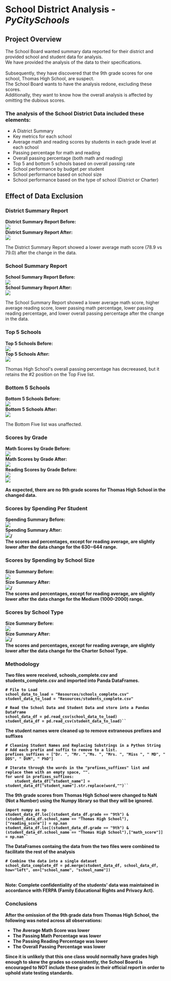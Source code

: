 # School District Analysis - <i>PyCitySchools</i>

## Project Overview
The School Board wanted summary data reported for their district and provided school and student data for analysis.<br>
We have provided the analysis of the data to their specifications.<br><br>
Subsequently, they have discovered that the 9th grade scores for one school, Thomas High School, are suspect.<br>
The School Board wants to have the analysis redone, excluding these scores. <br>
Additionally, they want to know how the overall analysis is affected by omitting the dubious scores.<br>

### The analysis of the School District Data included these elements:
- A District Summary
- Key metrics for each school
- Average math and reading scores by students in each grade level at each school
- Passing percentage for math and reading
- Overall passing percentage (both math and reading)
- Top 5 and bottom 5 schools based on overall passing rate
- School performance by budget per student
- School performance based on school size
- School performance based on the type of school (District or Charter)

## Effect of Data Exclusion
### District Summary Report
<b>District Summary Report Before:</b><br>
  <img src=/Resources/District_Summary_Before.png></img><br>
<b>District Summary Report After:</b><br>
  <img src=/Resources/District_Summary_After.png></img><br>

The District Summary Report showed a lower average math score (78.9 vs 79.0) after the change in the data.<br>

### School Summary Report
<b>School Summary Report Before:</b><br>
  <img src=/Resources/School_Summary_Before.png></img><br>
<b>School Summary Report After:</b><br>
  <img src=/Resources/School_Summary_After.png></img><br>

The School Summary Report showed a lower average math score, higher average reading score, lower passing math percentage, lower passing reading percentage, and lower overall passing percentage after the change in the data.

### Top 5 Schools
<b>Top 5 Schools Before:</b><br>
<img src=/Resources/Top_Schools_Before.png></img><br>
<b>Top 5 Schools After:</b><br>
<img src=/Resources/Top_Schools_After.png></img><br>

Thomas High School's overall passing percentage has decreeased, but it retains the #2 position on the Top Five list.

### Bottom 5 Schools
<b>Bottom 5 Schools Before:</b><br>
<img src=/Resources/Bottom_Schools_Before.png></img><br>
<b>Bottom 5 Schools After:</b><br>
<img src=/Resources/Bottom_Schools_After.png></img><br>

The Bottom Five list was unaffected.

### Scores by Grade
<b>Math Scores by Grade Before:<b><br>
  <img src=/Resources/Math_Scores_by_Grade_Before.png></img><br>
<b>Math Scores by Grade After:<b><br>
  <img src=/Resources/Math_Scores_by_Grade_After.png></img><br>
<b>Reading Scores by Grade Before:<b><br>
  <img src=/Resources/Reading_Scores_by_Grade_Before.png></img><br>
  <img src=/Resources/Reading_Scores_by_Grade_After.png></img><br>

As expected, there are no 9th grade scores for Thomas High School in the changed data.

### Scores by Spending Per Student
<b>Spending Summary Before:<b><br>
  <img src=/Resources/Spending_Summary_Before.png></img><br>
<b>Spending Summary After:<b><br>
  <img src=/Resources/Spending_Summary_After.png>/<img><br>
The scores and percentages, except for reading average, are slightly lower after the data change for the $630-$644 range.
  
### Scores by Spending by School Size
<b>Size Summary Before:<b><br>
  <img src=/Resources/Size_Summary_Before.png></img><br>
<b>Size Summary After:<b><br>
  <img src=/Resources/Size_Summary_After.png>/<img><br>
The scores and percentages, except for reading average, are slightly lower after the data change for the Medium (1000-2000) range.
  
### Scores by School Type
<b>Size Summary Before:<b><br>
  <img src=/Resources/Type_Summary_Before.png></img><br>
<b>Size Summary After:<b><br>
  <img src=/Resources/Type_Summary_After.png>/<img><br>
The scores and percentages, except for reading average, are slightly lower after the data change for the Charter School Type.

### Methodology
Two files were received, schools_complete.csv and students_complete.csv and imported into Panda DataFrames.<br>
```
# File to Load
school_data_to_load = "Resources/schools_complete.csv"
student_data_to_load = "Resources/students_complete.csv"

# Read the School Data and Student Data and store into a Pandas DataFrame
school_data_df = pd.read_csv(school_data_to_load)
student_data_df = pd.read_csv(student_data_to_load)``
```
The student names were cleaned up to remove extraneous prefixes and suffixes
```
# Cleaning Student Names and Replacing Substrings in a Python String
# Add each prefix and suffix to remove to a list.
prefixes_suffixes = ["Dr. ", "Mr. ","Ms. ", "Mrs. ", "Miss ", " MD", " DDS", " DVM", " PhD"]

# Iterate through the words in the "prefixes_suffixes" list and replace them with an empty space, "".
for word in prefixes_suffixes:
    student_data_df["student_name"] = student_data_df["student_name"].str.replace(word,"")``
```
The 9th grade scores from Thomas High School were changed to NaN (Not a Number) using the Numpy library so that they will be ignored.
```
import numpy as np
student_data_df.loc[(student_data_df.grade == "9th") & (student_data_df.school_name == "Thomas High School"),["reading_score"]] = np.nan
student_data_df.loc[(student_data_df.grade == "9th") & (student_data_df.school_name == "Thomas High School"),["math_score"]] = np.nan``
```
The DataFrames containg the data from the two files were combined to facilitate the rest of the analysis
```
# Combine the data into a single dataset
school_data_complete_df = pd.merge(student_data_df, school_data_df, how="left", on=["school_name", "school_name"])
```
<br>
<b>Note: Complete confidentiality of the students' data was maintained in accordance with FERPA (Family Educational Rights and Privacy Act).</b>

### Conclusions<br>
After the omission of the 9th grade data from Thomas High School, the following was noted across all observations:
- The Average Math Score was lower
- The Passing Math Percentage was lower
- The Passing Reading Percentage was lower
- The Overall Passing Percentage was lower<br>

Since it is unlikely that this one class would normally have grades high enough to skew the grades so consistently, the School Board is encouraged to <b>NOT</b> include these grades in their official report in order to uphold state testing standards.
